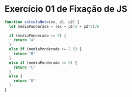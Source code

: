 # Exercício 01 de Fixação de JS

```javascript
function calculaNota(ex, p1, p2) {
  let mediaPonderada = (ex + p1*2 + p2*3)/6
  
  if (mediaPonderada >= 9) {
    return "A"
  }
  else if (mediaPonderada >= 7.5) {
    return "B"
  }
  else if (mediaPonderada >= 6) {
    return "C"
  }
  else {
    return "D"
  }
}
```
